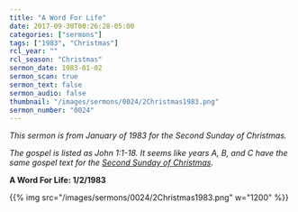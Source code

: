 ```yaml
---
title: "A Word For Life"
date: 2017-09-30T00:26:28-05:00
categories: ["sermons"]
tags: ["1983", "Christmas"]
rcl_year: ""
rcl_season: "Christmas"
sermon_date: 1983-01-02
sermon_scan: true
sermon_text: false
sermon_audio: false
thumbnail: "/images/sermons/0024/2Christmas1983.png"
sermon_number: "0024"
---
```

_This sermon is from January of 1983 for the Second Sunday of Christmas._

<!--more-->

_The gospel is listed as John 1:1-18. It seems like years A, B, and C have the same gospel text for the [Second Sunday of Christmas](https://lectionary.library.vanderbilt.edu/texts.php?id=11)._

**A Word For Life: 1/2/1983**

{{% img src="/images/sermons/0024/2Christmas1983.png" w="1200" %}}
